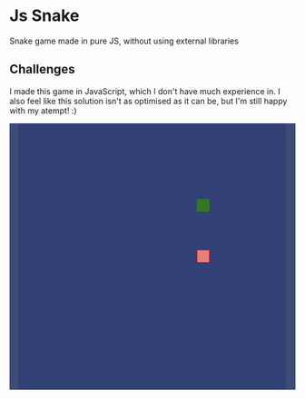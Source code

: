 # Js Snake
Snake game made in pure JS, without using external libraries

## Challenges
I made this game in JavaScript, which I don't have much experience in. I also feel like this solution isn't as optimised as it can be, but I'm still happy with my atempt! :)

<img src="READMEsrc/Snake.gif">
